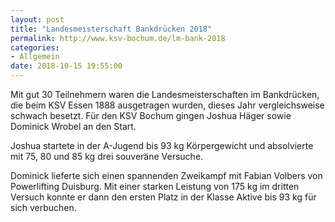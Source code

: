 ```yaml
---
layout: post
title: "Landesmeisterschaft Bankdrücken 2018"
permalink: http://www.ksv-bochum.de/lm-bank-2018
categories:
- Allgemein
date: 2018-10-15 19:55:00
---
```


Mit gut 30 Teilnehmern waren die Landesmeisterschaften im Bankdrücken, die beim KSV Essen 1888 ausgetragen wurden, dieses Jahr vergleichsweise schwach besetzt. Für den KSV Bochum gingen Joshua Häger sowie Dominick Wrobel an den Start.

Joshua startete in der A-Jugend bis 93 kg Körpergewicht und absolvierte mit 75, 80 und 85 kg drei souveräne Versuche.

Dominick lieferte sich einen spannenden Zweikampf mit Fabian Volbers von Powerlifting Duisburg. Mit einer starken Leistung von 175 kg im dritten Versuch konnte er dann den ersten Platz in der Klasse Aktive bis 93 kg für sich verbuchen.
